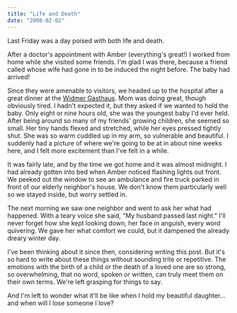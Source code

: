 ```yaml
---
title: "Life and Death"
date: "2008-02-02"
---
```


Last Friday was a day poised with both life and death.

After a doctor's appointment with Amber (everything's great!) I worked from home while she visited some friends. I'm glad I was there, because a friend called whose wife had gone in to be induced the night before. The baby had arrived!

Since they were amenable to visitors, we headed up to the hospital after a great dinner at the [Widmer Gasthaus](http://www.widmer.com/gasthaus.aspx). Mom was doing great, though obviously tired. I hadn't expected it, but they asked if we wanted to hold the baby. Only eight or nine hours old, she was the youngest baby I'd ever held. After being around so many of my friends' growing children, she seemed so small. Her tiny hands flexed and stretched, while her eyes pressed tightly shut. She was so warm cuddled up in my arm, so vulnerable and beautiful. I suddenly had a picture of where we're going to be at in about nine weeks here, and I felt more excitement than I've felt in a while.

It was fairly late, and by the time we got home and it was almost midnight. I had already gotten into bed when Amber noticed flashing lights out front. We peeked out the window to see an ambulance and fire truck parked in front of our elderly neighbor's house. We don't know them particularly well so we stayed inside, but worry settled in.

The next morning we saw one neighbor and went to ask her what had happened. With a teary voice she said, "My husband passed last night." I'll never forget how she kept looking down, her face in anguish, every word quivering. We gave her what comfort we could, but it dampened the already dreary winter day.

I've been thinking about it since then, considering writing this post. But it's so hard to write about these things without sounding trite or repetitive. The emotions with the birth of a child or the death of a loved one are so strong, so overwhelming, that no word, spoken or written, can truly meet them on their own terms. We're left grasping for things to say.

And I'm left to wonder what it'll be like when I hold my beautiful daughter... and when will I lose someone I love?
